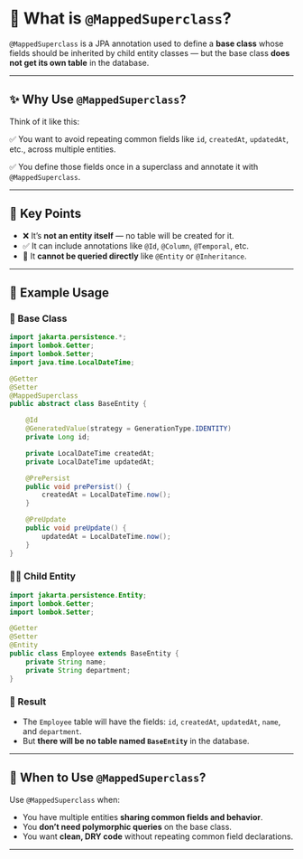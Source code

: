 # 📌 What is `@MappedSuperclass`?

`@MappedSuperclass` is a JPA annotation used to define a **base class** whose fields should be inherited by child entity classes — but the base class **does not get its own table** in the database.

---

## ✨ Why Use `@MappedSuperclass`?

Think of it like this:

✅ You want to avoid repeating common fields like `id`, `createdAt`, `updatedAt`, etc., across multiple entities.

✅ You define those fields once in a superclass and annotate it with `@MappedSuperclass`.

---

## 📎 Key Points

- ❌ It’s **not an entity itself** — no table will be created for it.
- ✅ It can include annotations like `@Id`, `@Column`, `@Temporal`, etc.
- 🚫 It **cannot be queried directly** like `@Entity` or `@Inheritance`.

---

## 🧱 Example Usage

### 📂 Base Class

```java
import jakarta.persistence.*;
import lombok.Getter;
import lombok.Setter;
import java.time.LocalDateTime;

@Getter
@Setter
@MappedSuperclass
public abstract class BaseEntity {

    @Id
    @GeneratedValue(strategy = GenerationType.IDENTITY)
    private Long id;

    private LocalDateTime createdAt;
    private LocalDateTime updatedAt;

    @PrePersist
    public void prePersist() {
        createdAt = LocalDateTime.now();
    }

    @PreUpdate
    public void preUpdate() {
        updatedAt = LocalDateTime.now();
    }
}
```

### 👨‍💼 Child Entity

```java
import jakarta.persistence.Entity;
import lombok.Getter;
import lombok.Setter;

@Getter
@Setter
@Entity
public class Employee extends BaseEntity {
    private String name;
    private String department;
}
```

### 🧾 Result

- The `Employee` table will have the fields: `id`, `createdAt`, `updatedAt`, `name`, and `department`.
- But **there will be no table named `BaseEntity`** in the database.

---

## 🧠 When to Use `@MappedSuperclass`?

Use `@MappedSuperclass` when:
- You have multiple entities **sharing common fields and behavior**.
- You **don’t need polymorphic queries** on the base class.
- You want **clean, DRY code** without repeating common field declarations.

---
